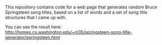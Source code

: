 This repository contains code for a web page that generates random Bruce Springsteen song titles, based on a list of words and
a set of song title structures that I came up with.

You can see the result here: http://homes.cs.washington.edu/~nl35/springsteen-song-title-generator/springsteen.html
